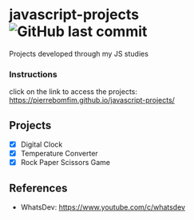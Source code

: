 # javascript-projects <img alt="GitHub last commit" src="https://img.shields.io/github/last-commit/pierrebomfim/fazentech-tasks">
Projects developed through my JS studies
### Instructions
click on the link to access the projects:
https://pierrebomfim.github.io/javascript-projects/

## Projects

 - [x] Digital Clock
 - [x] Temperature Converter
 - [x] Rock Paper Scissors Game

## References

- WhatsDev: https://www.youtube.com/c/whatsdev
